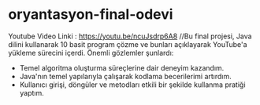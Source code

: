 # oryantasyon-final-odevi
Youtube Video Linki : https://youtu.be/ncuJsdrp6A8
//Bu final projesi, Java dilini kullanarak 10 basit program çözme ve bunları açıklayarak YouTube'a yükleme sürecini içerdi. Önemli gözlemler şunlardı:
- Temel algoritma oluşturma süreçlerine dair deneyim kazandım.
- Java'nın temel yapılarıyla çalışarak kodlama becerilerimi artırdım.
- Kullanıcı girişi, döngüler ve metodları etkili bir şekilde kullanma pratiği yaptım.
